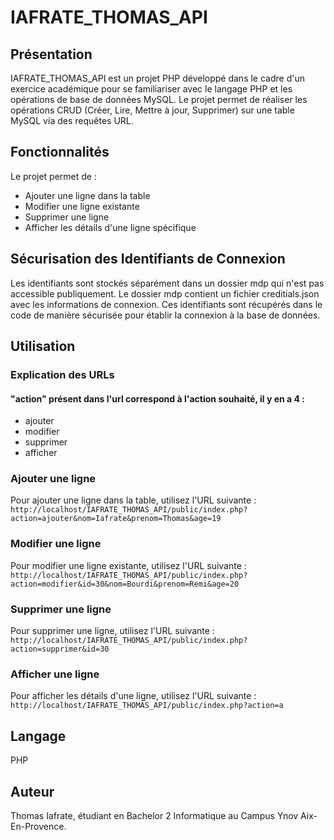 # IAFRATE_THOMAS_API

## Présentation
IAFRATE_THOMAS_API est un projet PHP développé dans le cadre d'un exercice académique pour se familiariser avec le langage PHP et les opérations de base de données MySQL. Le projet permet de réaliser les opérations CRUD (Créer, Lire, Mettre à jour, Supprimer) sur une table MySQL via des requêtes URL.

## Fonctionnalités
Le projet permet de :
- Ajouter une ligne dans la table
- Modifier une ligne existante
- Supprimer une ligne
- Afficher les détails d'une ligne spécifique

## Sécurisation des Identifiants de Connexion
Les identifiants sont stockés séparément dans un dossier mdp qui n'est pas accessible publiquement.
Le dossier mdp contient un fichier creditials.json avec les informations de connexion.
Ces identifiants sont récupérés dans le code de manière sécurisée pour établir la connexion à la base de données.

## Utilisation
### Explication des URLs
#### "action" présent dans l'url correspond à l'action souhaité, il y en a 4 :
- ajouter
- modifier
- supprimer
- afficher

### Ajouter une ligne
Pour ajouter une ligne dans la table, utilisez l'URL suivante :
```http://localhost/IAFRATE_THOMAS_API/public/index.php?action=ajouter&nom=Iafrate&prenom=Thomas&age=19```

### Modifier une ligne
Pour modifier une ligne existante, utilisez l'URL suivante :
```http://localhost/IAFRATE_THOMAS_API/public/index.php?action=modifier&id=30&nom=Bourdi&prenom=Remi&age=20```

### Supprimer une ligne
Pour supprimer une ligne, utilisez l'URL suivante :
```http://localhost/IAFRATE_THOMAS_API/public/index.php?action=supprimer&id=30```

### Afficher une ligne
Pour afficher les détails d'une ligne, utilisez l'URL suivante :
```http://localhost/IAFRATE_THOMAS_API/public/index.php?action=a```

## Langage
PHP

## Auteur
Thomas Iafrate, étudiant en Bachelor 2 Informatique au Campus Ynov Aix-En-Provence.